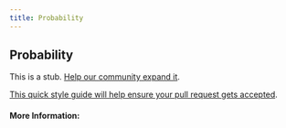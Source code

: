 ```yaml
---
title: Probability
---
```


## Probability

This is a stub. [Help our community expand it](https://github.com/freeCodeCamp/guide-articles/tree/master/articles/Math/Statistics/Probability/index.md).

[This quick style guide will help ensure your pull request gets accepted](https://github.com/freeCodeCamp/guide-articles/blob/master/README.md).

<!-- The article goes here, in GitHub-flavored Markdown. Feel free to add YouTube videos, images, and CodePen/JSBin embeds  -->

#### More Information:
<!-- Please add any articles you think might be helpful to read before writing the article -->


